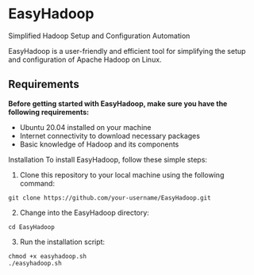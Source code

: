 # EasyHadoop
Simplified Hadoop Setup and Configuration Automation

EasyHadoop is a user-friendly and efficient tool for simplifying the setup and configuration of Apache Hadoop on Linux. 

## Requirements
<b>Before getting started with EasyHadoop, make sure you have the following requirements:</b>

- Ubuntu 20.04 installed on your machine
- Internet connectivity to download necessary packages
- Basic knowledge of Hadoop and its components

Installation
To install EasyHadoop, follow these simple steps:


1. Clone this repository to your local machine using the following command:

```
git clone https://github.com/your-username/EasyHadoop.git
```
2. Change into the EasyHadoop directory:
```
cd EasyHadoop
```
3. Run the installation script:
```
chmod +x easyhadoop.sh
./easyhadoop.sh
```
